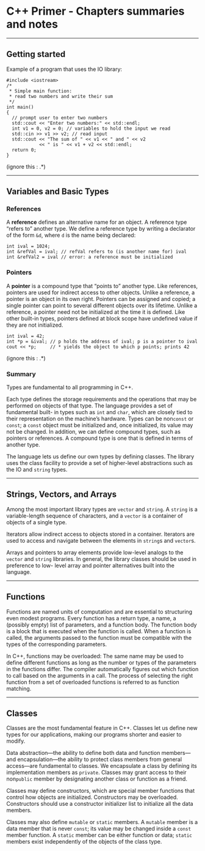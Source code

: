 # C++ Primer - Chapters summaries and notes

***

## Getting started

Example of a program that uses the IO library:

    #include <iostream>
    /*
     * Simple main function:
     * read two numbers and write their sum
     */
    int main()
    {
      // prompt user to enter two numbers
      std::cout << "Enter two numbers:" << std::endl;
      int v1 = 0, v2 = 0; // variables to hold the input we read
      std::cin >> v1 >> v2; // read input
      std::cout << "The sum of " << v1 << " and " << v2
                << " is " << v1 + v2 << std::endl;
      return 0;
    }
(ignore this : .*)

***

## Variables and Basic Types

### References

A **reference** defines an alternative name for an object. A reference type “refers to”
another type. We define a reference type by writing a declarator of the form `&d`,
where `d` is the name being declared:

    int ival = 1024;
    int &refVal = ival; // refVal refers to (is another name for) ival
    int &refVal2 = ival // error: a reference must be initialized

### Pointers

A **pointer** is a compound type that “points to” another type. Like references, pointers
are used for indirect access to other objects. Unlike a reference, a pointer is an object
in its own right. Pointers can be assigned and copied; a single pointer can point to
several different objects over its lifetime. Unlike a reference, a pointer need not be
initialized at the time it is defined. Like other built-in types, pointers defined at block
scope have undefined value if they are not initialized.

    int ival = 42;
    int *p = &ival; // p holds the address of ival; p is a pointer to ival
    cout << *p;     // * yields the object to which p points; prints 42
(ignore this : .*)

### Summary

Types are fundamental to all programming in C++.

Each type defines the storage requirements and the operations that may be
performed on objects of that type. The language provides a set of fundamental built-
in types such as `int` and `char`, which are closely tied to their representation on the
machine’s hardware. Types can be non`const` or `const`; a `const` object must be
initialized and, once initialized, its value may not be changed. In addition, we can
define compound types, such as pointers or references. A compound type is one that
is defined in terms of another type.

The language lets us define our own types by defining classes. The library uses the
class facility to provide a set of higher-level abstractions such as the IO and `string`
types.

***

## Strings, Vectors, and Arrays

Among the most important library types are `vector` and `string`. A `string` is a
variable-length sequence of characters, and a `vector` is a container of objects of a
single type.

Iterators allow indirect access to objects stored in a container. Iterators are used to
access and navigate between the elements in `string`s and `vector`s.

Arrays and pointers to array elements provide low-level analogs to the `vector` and
`string` libraries. In general, the library classes should be used in preference to low-
level array and pointer alternatives built into the language.

***

## Functions

Functions are named units of computation and are essential to structuring even
modest programs. Every function has a return type, a name, a (possibly empty) list of
parameters, and a function body. The function body is a block that is executed when
the function is called. When a function is called, the arguments passed to the function must be compatible with the types of the corresponding parameters.

In C++, functions may be overloaded: The same name may be used to define
different functions as long as the number or types of the parameters in the functions
differ. The compiler automatically figures out which function to call based on the
arguments in a call. The process of selecting the right function from a set of
overloaded functions is referred to as function matching.

***

## Classes

Classes are the most fundamental feature in C++. Classes let us define new types for
our applications, making our programs shorter and easier to modify.

Data abstraction—the ability to define both data and function members—and
encapsulation—the ability to protect class members from general access—are
fundamental to classes. We encapsulate a class by defining its implementation
members as `private`. Classes may grant access to their non`public` member by
designating another class or function as a friend.

Classes may define constructors, which are special member functions that control
how objects are initialized. Constructors may be overloaded. Constructors should use a
constructor initializer list to initialize all the data members.

Classes may also define `mutable` or `static` members. A `mutable` member is a
data member that is never `const`; its value may be changed inside a `const` member
function. A `static` member can be either function or data; `static` members exist
independently of the objects of the class type.
